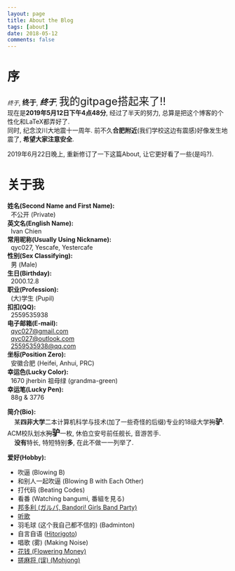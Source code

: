 ```yaml
---
layout: page
title: About the Blog
tags: [about]
date: 2018-05-12
comments: false
---
```


# 序
<font size=2px>*终于*</font>, <font size=3px>**终于**</font>, <font size=4px><strong><em>终于</strong></em></font>, <font size=5px>我的gitpage搭起来了!!</font>  
现在是**2019年5月12日下午4点48分**, 经过了半天的努力, 总算是把这个博客的个性化和LaTeX都弄好了.  
同时, 纪念汶川大地震十一周年. 前不久**合肥附近**(我们学校这边有震感)好像发生地震了, **希望大家注意安全**.   

2019年6月22日晚上, 重新修订了一下这篇About, 让它更好看了一些(是吗?).

# 关于我
**姓名(Second Name and First Name):**  
&nbsp;&nbsp;不公开 (Private)  
**英文名(English Name):**   
&nbsp;&nbsp;Ivan Chien  
**常用昵称(Usually Using Nickname):**   
&nbsp;&nbsp;qyc027, Yescafe, Yestercafe  
**性别(Sex Classifying):**   
&nbsp;&nbsp;男 (Male)  
**生日(Birthday):**   
&nbsp;&nbsp;2000.12.8  
**职业(Profession):**   
&nbsp;&nbsp;(大)学生 (Pupil)  
**扣扣(QQ):**  
&nbsp;&nbsp;2559535938  
**电子邮箱(E-mail):**  
&nbsp;&nbsp;[qyc027@gmail.com](mailto:qyc027@gmail.com)  
&nbsp;&nbsp;[qyc027@outlook.com](mailto:qyc027@outlook.com)  
&nbsp;&nbsp;[2559535938@qq.com](mailto:2559535938)  
**坐标(Position Zero):**  
&nbsp;&nbsp;安徽合肥 (Heifei, Anhui, PRC)  
**幸运色(Lucky Color):**  
&nbsp;&nbsp;1670 jherbin 祖母绿 (grandma-green)  
**幸运笔(Lucky Pen):**  
&nbsp;&nbsp;88g & 3776

**简介(Bio):**    
&nbsp;&nbsp;&nbsp;&nbsp;某**四非大学**二本计算机科学与技术(加了一些奇怪的后缀)专业的18级大学~~狗~~<font size=3px>**驴**</font>. ACM校队划水~~狗~~<font size=4px>**驴**</font>一枚, 休伯立安号前任舰长, 音游苦手.  
&nbsp;&nbsp;&nbsp;&nbsp;**没有**特长, 特短特别**多**, 在此不做一一列举了.  

**爱好(Hobby):**
- 吹逼 (Blowing B)
- 和别人一起吹逼 (Blowing B with Each Other)
- 打代码 (Beating Codes)
- 看番 (Watching bangumi, 番組を見る)
- [邦多利 (ガルパ, Bandori! Girls Band Party)](https://bang-dream.com/)
- [听歌](https://music.163.com/#/playlist?id=308954103)
- 羽毛球 (这个我自己都不信的) (Badminton)
- 自言自语 ([Hitorigoto](https://music.163.com/#/song?id=474567613))
- 唱歌 (雾) (Making Noise)
- [花钱 (Flowering Money)](https://www.taobao.com/)
- [搓麻将 (误) (Mohjong)](https://majsoul.union-game.com)
